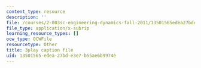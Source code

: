 ```yaml
---
content_type: resource
description: ''
file: /courses/2-003sc-engineering-dynamics-fall-2011/13501565edea27bde3e7b55ae6b9974e_p9DHjoLS3GA.srt
file_type: application/x-subrip
learning_resource_types: []
ocw_type: OCWFile
resourcetype: Other
title: 3play caption file
uid: 13501565-edea-27bd-e3e7-b55ae6b9974e
---
```


